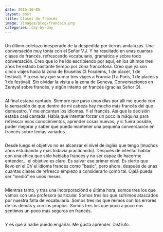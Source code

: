 ```yaml
---
date: 2015-10-05
layout: post
title: Clases de francés
image: /images/blog/francais.png
categories: day-by-day
---
```

<pre></pre>
Un último coletazo inesperado de la despedida por tierras andaluzas. Una conversación muy tonta con el Señor V.J. Y ha resultado en unas cuantas clases de francés, refrescando vocabulario, gramática y sobre todo conversación. Creo que lo he ido escribiendo por aquí, en los últimos tres años he estado bastante tiempo por zona francófona. Creo que ya son cinco viajes hacia la zona de Bruselas (3 Fosdems, 1 de placer, 1 de festival). Y a eso hay que sumar tres viajes a Francia (1 a París, 1 de places y 1 de festival). Sin olvidar la visita a la zona de Geneva. Conversaciones en Zentyal sobre francés, y algún intento en francés (gracias Señor Q).
<pre></pre>
Al final estaba cantado. Siempre que paso unos días por allí me quedo con la sensación de que dentro de mi cabeza hay mucho más francés del que demuestro. Y me encantan los idiomas. Y el francés. Así que la decisión estaba casi cantada. Había que intentar forzar un poco la máquina para refrescar esos conocimientos, aprender cosas nuevas, y si fuera posible, poder mejorar y saber que puedo mantener una pequeña conversación en francés sobre temas variados.
<pre></pre>
Desde luego el objetivo no es alcanzar el nivel de inglés que tengo (muchos años estudiando y más todavía practicando). Después de intentar hablar con una chica que sólo hablaba francés y no ser capaz de hacerme entender… el objetivo es claro. Es salvar ese primer nivel. Es cierto que llevo en el  CV el idioma francés como "basic", pero ahora, después de unas cuantas clases de refresco empiezo a considerarlo como tal. Ojalá pueda ser "medio" en unos meses.
<pre></pre>
Mientras tanto, y tras una incorporaciónd e última hora, somos tres los que vamos con una profesora particular. Somos tres los que sufrimos atascados por nuestra falta de vocabulario. Somos tres los que reímos con los errores de los demás y con los propios. Somos tres los que poco a poco nos sentimos un poco más seguros en francés.
<pre></pre>
Y es que a nadie puedo engañar. Me gusta aprender. Disfruto.
